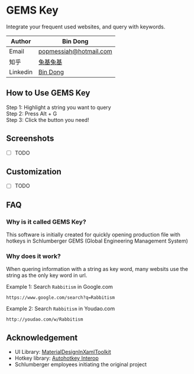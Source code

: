 # GEMS Key
Integrate your frequent used websites, and query with keywords.<br>

|Author|Bin Dong
|---|---
|Email|popmessiah@hotmail.com
|知乎|[兔基兔基](https://www.zhihu.com/people/rabbitism/activities)
|Linkedin|[Bin Dong](https://www.linkedin.com/in/bin-dong-48272336/)

## How to Use GEMS Key
Step 1: Highlight a string you want to query<br>
Step 2: Press Alt + G<br>
Step 3: Click the button you need!

## Screenshots
- [ ] TODO

## Customization
- [ ] TODO

## FAQ
### Why is it called GEMS Key?
This software is initially created for quickly opening production file with hotkeys in Schlumberger GEMS (Global Engineering Management System)

### Why does it work?
When quering information with a string as key word, many websits use the string as the only key word in url. 

Example 1: Search `Rabbitism` in Google.com

	https://www.google.com/search?q=Rabbitism

Example 2: Search `Rabbitism` in Youdao.com

	http://youdao.com/w/Rabbitism

## Acknowledgement
* UI Library: [MaterialDesignInXamlToolkit](https://github.com/ButchersBoy/MaterialDesignInXamlToolkit)
* Hotkey library: [Autohotkey Interop](https://github.com/amazing-andrew/AutoHotkey.Interop)
* Schlumberger employees initiating the original project